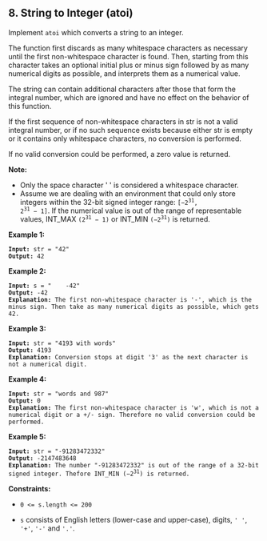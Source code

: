 ## 8. String to Integer (atoi)
Implement `atoi` which converts a string to an integer.

The function first discards as many whitespace characters as necessary until the first non-whitespace character is found. Then, starting from this character takes an optional initial plus or minus sign followed by as many numerical digits as possible, and interprets them as a numerical value.

The string can contain additional characters after those that form the integral number, which are ignored and have no effect on the behavior of this function.

If the first sequence of non-whitespace characters in str is not a valid integral number, or if no such sequence exists because either str is empty or it contains only whitespace characters, no conversion is performed.

If no valid conversion could be performed, a zero value is returned.

**Note:**
* Only the space character ' ' is considered a whitespace character.
* Assume we are dealing with an environment that could only store integers within the 32-bit signed integer range: <code>[−2<sup>31</sup>,  2<sup>31</sup> − 1]</code>. If the numerical value is out of the range of representable values, INT_MAX <code>(2<sup>31</sup> − 1)</code> or INT_MIN <code>(−2<sup>31</sup>)</code> is returned.

**Example 1:**
<pre><code><b>Input:</b> str = "42"
<b>Output:</b> 42
</code></pre>

**Example 2:**
<pre><code><b>Input:</b> s = "    -42"
<b>Output:</b> -42
<b>Explanation:</b> The first non-whitespace character is '-', which is the minus sign. Then take as many numerical digits as possible, which gets 42.
</code></pre>

**Example 3:**
<pre><code><b>Input:</b> str = "4193 with words"
<b>Output:</b> 4193
<b>Explanation:</b> Conversion stops at digit '3' as the next character is not a numerical digit.
</code></pre>

**Example 4:**
<pre><code><b>Input:</b> str = "words and 987"
<b>Output:</b> 0
<b>Explanation:</b> The first non-whitespace character is 'w', which is not a numerical digit or a +/- sign. Therefore no valid conversion could be performed.
</code></pre>

**Example 5:**
<pre><code><b>Input:</b> str = "-91283472332"
<b>Output:</b> -2147483648
<b>Explanation:</b> The number "-91283472332" is out of the range of a 32-bit signed integer. Thefore INT_MIN (−2<sup>31</sup>) is returned.
</code></pre>

**Constraints:**
* <pre><code>0 <= s.length <= 200</code></pre>
* `s` consists of English letters (lower-case and upper-case), digits, `' '`, `'+'`, `'-'` and `'.'`.